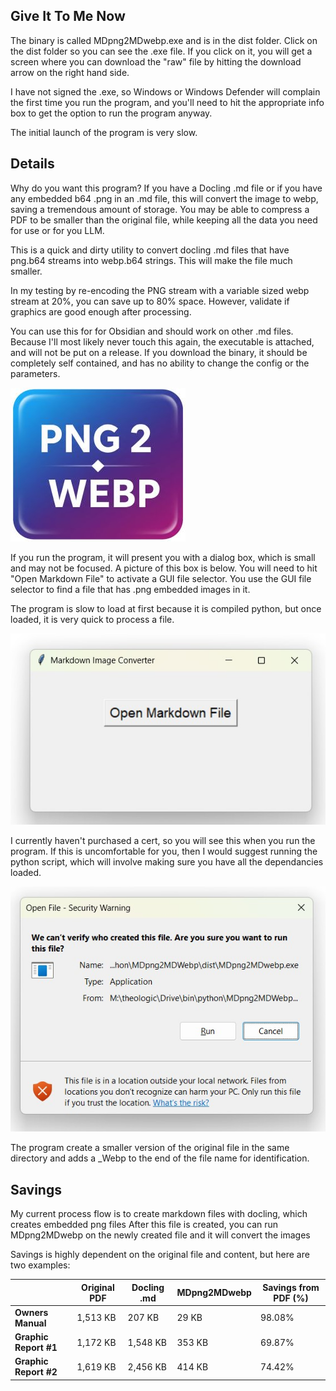 ## Give It To Me Now

The binary is called MDpng2MDwebp.exe and is in the dist folder.  Click on the dist folder so you can see the .exe file.  If you click on it, you will get a screen where you can download the "raw" file by hitting the download arrow on the right hand side.  

I have not signed the .exe, so Windows or Windows Defender will complain the first time you run the program, and you'll need to hit the appropriate info box to get the option to run the program anyway.

The initial launch of the program is very slow.

## Details

Why do you want this program?  If you have a Docling .md file or if you have any embedded b64 .png in an .md file, this will convert the image to webp, saving a tremendous amount of storage.  You may be able to compress a PDF to be smaller than the original file, while keeping all the data you need for use or for you LLM.

This is a quick and dirty utility to convert docling .md files that have png.b64 streams into webp.b64 strings.  This will make the file much smaller.  

In my testing by re-encoding the PNG stream with a variable sized webp stream at 20%, you can save up to 80% space. However, validate if graphics are good enough after processing.


You can use this for for Obsidian and should work on other .md files.  Because I'll most likely never touch this again, the executable is attached, and will not be put on a release.  If you download the binary, it should be completely self contained, and has no ability to change the config or the parameters.

![ProgramIcon](./README_display/nicon2.jpg)


If you run the program, it will present you with a dialog box, which is small and may not be focused. A picture of this box is below.  You will need to hit "Open Markdown File" to activate a GUI file selector.  You use the GUI file selector to find a file that has .png embedded images in it.

The program is slow to load at first because it is compiled python, but once loaded, it is very quick to process a file.


![ProgramIcon](./README_display/Dialog2.jpg)

I currently haven't purchased a cert, so you will see this when you run the program.  If this is uncomfortable for you, then I would suggest running the python script, which will involve making sure you have all the dependancies loaded.

![ProgramIcon](./README_display/DialogRun.jpg)

The program create a smaller version of the original file in the same directory and adds a _Webp to the end of the file name for identification.

## Savings

My current process flow is to create markdown files with docling, which creates embedded png files
After this file is created, you can run MDpng2MDwebp on the newly created file and it will convert the images

Savings is highly dependent on the original file and content, but here are two examples:


|                       | Original PDF | Docling .md | MDpng2MDwebp | Savings from PDF (%) |
| --------------------- | ------------ | ----------- | ------------ | -------------------- |
| **Owners Manual**     | 1,513 KB     | 207 KB      | 29 KB        | 98.08%               |
| **Graphic Report #1** | 1,172 KB     | 1,548 KB    | 353 KB       | 69.87%               |
| **Graphic Report #2** | 1,619 KB     | 2,456 KB    | 414 KB       | 74.42%               |



